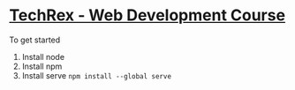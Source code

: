 # [TechRex - Web Development Course](https://techrex.co.za)

To get started

1. Install node
2. Install npm
3. Install serve `npm install --global serve`
